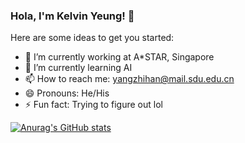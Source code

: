 ### Hola, I'm Kelvin Yeung! 👋


Here are some ideas to get you started:

- 🔭 I’m currently working at A*STAR, Singapore
- 🌱 I’m currently learning AI
- 📫 How to reach me:  yangzhihan@mail.sdu.edu.cn
- 😄 Pronouns: He/His
- ⚡ Fun fact: Trying to figure out lol


[![Anurag's GitHub stats](https://github-readme-stats.vercel.app/api?username=kelvin715)](https://github-readme-stats.vercel.app/api?username=anuraghazra&show_icons=true&theme=radical)
